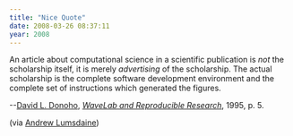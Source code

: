 ```yaml
---
title: "Nice Quote"
date: 2008-03-26 08:37:11
year: 2008
---
```

An article about computational science in a scientific publication is <em>not</em> the scholarship itself, it is merely <em>advertising</em> of the scholarship. The actual scholarship is the complete software development environment and the complete set of instructions which generated the figures.

--<a href="http://www-stat.stanford.edu/%7Ewavelab/">David L. Donoho</a>, <cite><a href="http://www-stat.stanford.edu/%7Edonoho/Reports/1995/wavelab.pdf">WaveLab and Reproducible Research</a></cite>, 1995, p. 5.

(via <a href="http://osl.iu.edu/~lums/">Andrew Lumsdaine</a>)
